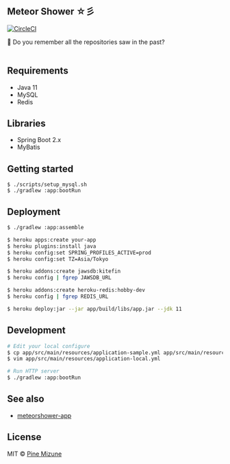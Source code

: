 ## Meteor Shower ☆彡
[![CircleCI](https://circleci.com/gh/pine/meteorshower-server.svg?style=shield&circle-token=9d1800880fb0dd23fb7098d8b66e401f30d5a2c7)](https://circleci.com/gh/pine/meteorshower-server)

:star2: Do you remember all the repositories saw in the past?
<br>
<br>

## Requirements

- Java 11
- MySQL
- Redis

## Libraries

- Spring Boot 2.x
- MyBatis

## Getting started

```
$ ./scripts/setup_mysql.sh
$ ./gradlew :app:bootRun
```

## Deployment

```sh
$ ./gradlew :app:assemble

$ heroku apps:create your-app
$ heroku plugins:install java
$ heroku config:set SPRING_PROFILES_ACTIVE=prod
$ heroku config:set TZ=Asia/Tokyo

$ heroku addons:create jawsdb:kitefin
$ heroku config | fgrep JAWSDB_URL

$ heroku addons:create heroku-redis:hobby-dev
$ heroku config | fgrep REDIS_URL

$ heroku deploy:jar --jar app/build/libs/app.jar --jdk 11
```

## Development

```sh
# Edit your local configure
$ cp app/src/main/resources/application-sample.yml app/src/main/resources/application-local.yml
$ vim app/src/main/resources/application-local.yml

# Run HTTP server
$ ./gradlew :app:bootRun
```

## See also

- [meteorshower-app](https://github.com/pine/meteorshower-app)

## License
MIT &copy; [Pine Mizune](https://profile.pine.moe)
